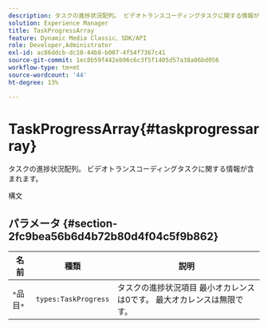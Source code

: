 ```yaml
---
description: タスクの進捗状況配列。 ビデオトランスコーディングタスクに関する情報が含まれます。
solution: Experience Manager
title: TaskProgressArray
feature: Dynamic Media Classic、SDK/API
role: Developer,Administrator
exl-id: ac86ddcb-dc10-44b8-b007-4f54f7367c41
source-git-commit: 1ec8b59f442eb96c6c3f5f1405d57a38a86bd056
workflow-type: tm+mt
source-wordcount: '44'
ht-degree: 13%

---
```


# TaskProgressArray{#taskprogressarray}

タスクの進捗状況配列。 ビデオトランスコーディングタスクに関する情報が含まれます。

構文

## パラメータ {#section-2fc9bea56b6d4b72b80d4f04c5f9b862}

| 名前 | 種類 | 説明 |
|---|---|---|
| `*`品目`*` | `types:TaskProgress` | タスクの進捗状況項目 最小オカレンスは0です。 最大オカレンスは無限です。 |
